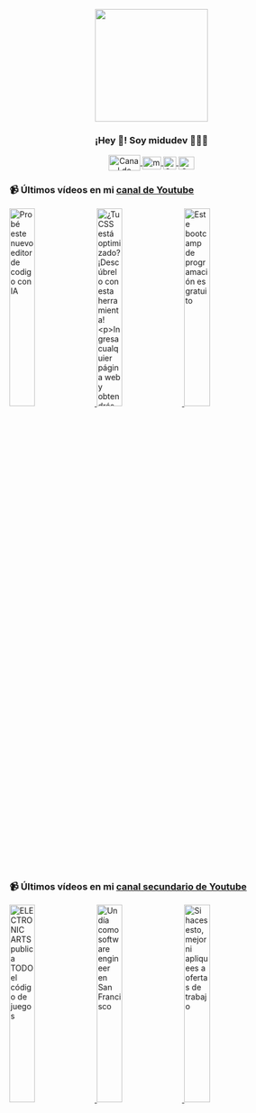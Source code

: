 <p align="center" width="300">
   <img align="center" width="200" src="https://user-images.githubusercontent.com/1561955/106762302-fda9de00-6635-11eb-99be-3ef744e60c0e.png" />
   <h3 align="center">¡Hey 👋! Soy midudev 👨🏻‍💻</h3>
</p>

<p align="center">
   <a href="https://twitch.tv/midudev" target="blank">
    <img align="center" src="https://upload.wikimedia.org/wikipedia/commons/c/ce/Twitch_logo_2019.svg" alt="Canal de Twitch de midudev" height="28px" width="56px" />
  </a>
  <span style="width: 8px;"> </span>
   <a href="https://youtube.com/midudev" target="blank">
    <img align="center" src="https://upload.wikimedia.org/wikipedia/commons/0/09/YouTube_full-color_icon_%282017%29.svg" alt="midudev" height="23px" width="33px" />
  </a>
  <span style="width: 8px;"> </span>
  <a href="https://instagram.com/midu.dev" target="blank">
    <img align="center" src="https://upload.wikimedia.org/wikipedia/commons/e/e7/Instagram_logo_2016.svg" alt="Canal de Instagram de midu.dev" height="23px" width="23px" />
  </a>
  <span style="width: 8px;"> </span>
  <a href="https://twitter.com/midudev" target="blank">
    <img align="center" src="https://upload.wikimedia.org/wikipedia/commons/thumb/6/6f/Logo_of_Twitter.svg/2491px-Logo_of_Twitter.svg.png" alt="Canal de Twitter de midudev" height="23px" width="28px" />
  </a>
</p>

### 📹 Últimos vídeos en mi [canal de Youtube](https://youtube.com/midudev?sub_confirmation=1)

<a href='https://youtu.be/3tU_PrYtZpE' target='_blank'>
  <img width='30%' src='https://img.youtube.com/vi/3tU_PrYtZpE/mqdefault.jpg' alt='Probé este nuevo editor de codigo con IA' />
</a>
<a href='https://youtu.be/IfDuCtCJV30' target='_blank'>
  <img width='30%' src='https://img.youtube.com/vi/IfDuCtCJV30/mqdefault.jpg' alt='¿Tu CSS está optimizado? ¡Descúbrelo con esta herramienta!

Ingresa cualquier página web y obtendrás' />
</a>
<a href='https://youtu.be/aRnvN5pfcog' target='_blank'>
  <img width='30%' src='https://img.youtube.com/vi/aRnvN5pfcog/mqdefault.jpg' alt='Este bootcamp de programación es gratuito' />
</a>

### 📹 Últimos vídeos en mi [canal secundario de Youtube](https://youtube.com/midulive?sub_confirmation=1)

<a href='https://youtu.be/w8aWt0tVW2c' target='_blank'>
  <img width='30%' src='https://img.youtube.com/vi/w8aWt0tVW2c/mqdefault.jpg' alt='ELECTRONIC ARTS publica TODO el código de juegos' />
</a>
<a href='https://youtu.be/k1wRQR-F1DM' target='_blank'>
  <img width='30%' src='https://img.youtube.com/vi/k1wRQR-F1DM/mqdefault.jpg' alt='Un día como software engineer en San Francisco' />
</a>
<a href='https://youtu.be/f0UiOZK_amY' target='_blank'>
  <img width='30%' src='https://img.youtube.com/vi/f0UiOZK_amY/mqdefault.jpg' alt='Si haces esto, mejor ni apliquees a ofertas de trabajo' />
</a>